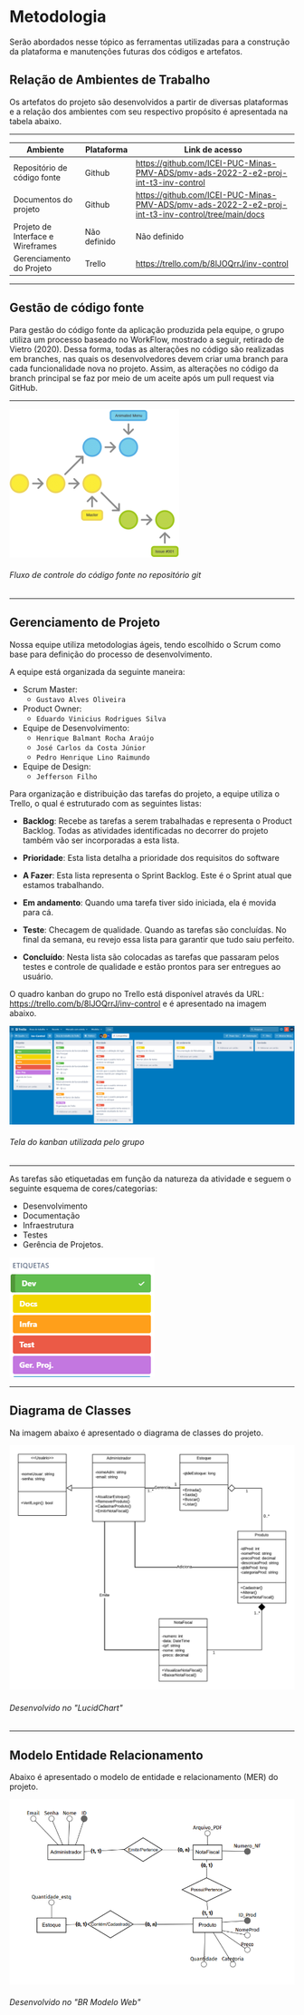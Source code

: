 
# Metodologia

Serão abordados nesse tópico as ferramentas utilizadas para a construção da plataforma e manutenções futuras dos códigos e artefatos.

## Relação de Ambientes de Trabalho

Os artefatos do projeto são desenvolvidos a partir de diversas plataformas e a relação dos ambientes com seu respectivo propósito é apresentada na tabela abaixo.

---

| Ambiente                          | Plataforma | Link de acesso                                                                                                          |
| --------------------------------- | ---------- | ----------------------------------------------------------------------------------------------------------------------- |
| Repositório de código fonte       | Github     | https://github.com/ICEI-PUC-Minas-PMV-ADS/pmv-ads-2022-2-e2-proj-int-t3-inv-control                |
| Documentos do projeto             | Github     | https://github.com/ICEI-PUC-Minas-PMV-ADS/pmv-ads-2022-2-e2-proj-int-t3-inv-control/tree/main/docs |
| Projeto de Interface e Wireframes | Não definido  | Não definido                                                                                           |
| Gerenciamento do Projeto          | Trello     | https://trello.com/b/8lJOQrrJ/inv-control                                                                               |

---

## Gestão de código fonte 

Para gestão do código fonte da aplicação produzida pela equipe, o grupo utiliza um processo baseado no WorkFlow, mostrado a seguir, retirado de Vietro (2020). Dessa forma, todas as alterações no código são realizadas em branches, nas quais os desenvolvedores devem criar uma branch para cada funcionalidade nova no projeto. Assim, as alterações no código da branch principal se faz por meio de um aceite após um pull request via GitHub.

---

<img src="img/Metodologia/Workflow.png">

###### Fluxo de controle do código fonte no repositório git
---

## Gerenciamento de Projeto
Nossa equipe utiliza metodologias ágeis, tendo escolhido o Scrum como base para definição do processo de desenvolvimento.

A equipe está organizada da seguinte maneira:
-	Scrum Master: 
    -  `Gustavo Alves Oliveira`
-	Product Owner:
    -  `Eduardo Vinicius Rodrigues Silva`
-	Equipe de Desenvolvimento:
	-    `Henrique Balmant Rocha Araújo`
	-    `José Carlos da Costa Júnior`
	-    `Pedro Henrique Lino Raimundo`
-	Equipe de Design:
    -	`Jefferson Filho`

Para organização e distribuição das tarefas do projeto, a equipe utiliza o Trello, o qual é estruturado com as seguintes listas: 
-	<b>Backlog</b>: Recebe as tarefas a serem trabalhadas e representa o Product Backlog. Todas as atividades identificadas no decorrer do projeto também vão ser incorporadas a esta lista.

-  <b>Prioridade</b>: Esta lista detalha a prioridade dos requisitos do software

-	<b>A Fazer</b>: Esta lista representa o Sprint Backlog. Este é o Sprint atual que estamos trabalhando.

-	<b>Em andamento</b>: Quando uma tarefa tiver sido iniciada, ela é movida para cá.

-	<b>Teste</b>: Checagem de qualidade. Quando as tarefas são concluídas. No final da semana, eu revejo essa lista para garantir que tudo saiu perfeito.

-	<b>Concluído</b>: Nesta lista são colocadas as tarefas que passaram pelos testes e controle de qualidade e estão prontos para ser entregues ao usuário.


O quadro kanban do grupo no Trello está disponível através da URL: https://trello.com/b/8lJOQrrJ/inv-control e é apresentado na imagem abaixo.


<img src="img/Metodologia/Kanban.png">

###### Tela do kanban utilizada pelo grupo

---

As tarefas são etiquetadas em função da natureza da atividade e seguem o seguinte esquema de cores/categorias:
-	Desenvolvimento 
-	Documentação                                 
-	Infraestrutura
-	Testes
-	Gerência de Projetos.

<img src="img/Metodologia/Etiquetas.png">

---


## Diagrama de Classes
Na imagem abaixo é apresentado o diagrama de classes do projeto.

<img src="img/Metodologia/DiagramaDeClasse.png">

###### Desenvolvido no "LucidChart"

---
## Modelo Entidade Relacionamento

Abaixo é apresentado o modelo de entidade e relacionamento (MER) do projeto.

<img src="img/Metodologia/ModeloEntidadeRelacionamento.png">

###### Desenvolvido no "BR Modelo Web"
